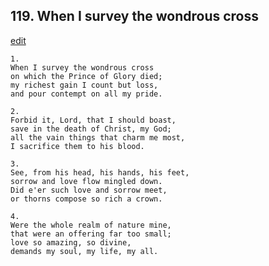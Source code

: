 
## 119.  When I survey the wondrous cross
[edit](https://docs.google.com/document/d/16exvUGEGOyU5RZCOETQ%2Dfqs0nLXbRmK8/edit?mode=html)




    1.
    When I survey the wondrous cross
    on which the Prince of Glory died;
    my richest gain I count but loss,
    and pour contempt on all my pride.

    2.
    Forbid it, Lord, that I should boast,
    save in the death of Christ, my God;
    all the vain things that charm me most,
    I sacrifice them to his blood.

    3.
    See, from his head, his hands, his feet,
    sorrow and love flow mingled down.
    Did e'er such love and sorrow meet,
    or thorns compose so rich a crown.

    4.
    Were the whole realm of nature mine,
    that were an offering far too small;
    love so amazing, so divine,
    demands my soul, my life, my all.
